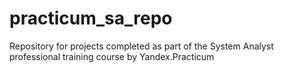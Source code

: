 # practicum_sa_repo
Repository for projects completed as part of the System Analyst professional training course by Yandex.Practicum
